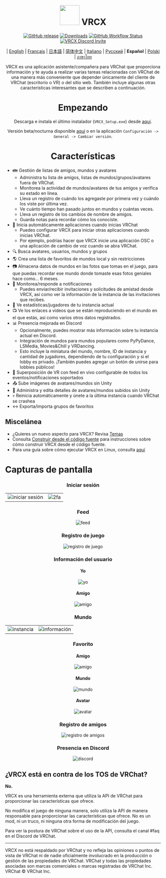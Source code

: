 <div align="center">

# <img src="https://raw.githubusercontent.com/vrcx-team/VRCX/master/VRCX.ico" width="64" height="64"> </img> VRCX

[![GitHub release](https://img.shields.io/github/release/vrcx-team/VRCX.svg)](https://github.com/vrcx-team/VRCX/releases/latest)
[![Downloads](https://img.shields.io/github/downloads/vrcx-team/VRCX/total?color=6451f1)](https://github.com/vrcx-team/VRCX/releases/latest)
[![GitHub Workflow Status](https://github.com/vrcx-team/VRCX/actions/workflows/github_actions.yml/badge.svg)](https://github.com/vrcx-team/VRCX/actions/workflows/github_actions.yml)
[![VRCX Discord Invite](https://img.shields.io/discord/854071236363550763?color=%237289DA&logo=discord&logoColor=white&label=discord)](https://vrcx.app/discord)

| [English](./README.md) | [Français](./README.fr.md) | [日本語](./README.jp.md) | [简体中文](./README.zh_CN.md) | [Italiano](./README.it.md) | [Русский](./README.ru_RU.md) | **Español** | [Polski](./README.pl.md) | [ภาษาไทย](./README.th.md)

VRCX es una aplicación asistente/compañera para VRChat que proporciona información y te ayuda a realizar varias tareas relacionadas con VRChat de una manera más conveniente que depender únicamente del cliente de VRChat (escritorio o VR) o del sitio web. También incluye algunas otras características interesantes que se describen a continuación.

# Empezando

<div align="center">

Descarga e instala el último instalador (`VRCX_Setup.exe`) desde [aquí](https://github.com/vrcx-team/VRCX/releases/latest).

Versión beta/nocturna disponible [aquí](https://vrcx.app/github/nightly) o en la aplicación `Configuración -> General -> Cambiar versión`.

# Características

<div align="left">

- :family: Gestión de listas de amigos, mundos y avatares
    - Administra tu lista de amigos, listas de mundos/grupos/avatares fuera de VRChat.
    - Monitorea la actividad de mundos/avatares de tus amigos y verifica su estado en línea.
    - Lleva un registro de cuándo los agregaste por primera vez y cuándo los viste por última vez.
    - Ve cuánto tiempo han pasado juntos en mundos y cuántas veces.
    - Lleva un registro de los cambios de nombre de amigos.
    - Guarda notas para recordar cómo los conociste.
- :electric_plug: Inicia automáticamente aplicaciones cuando inicias VRChat
    - Puedes configurar VRCX para iniciar otras aplicaciones cuando inicias VRChat.
    - Por ejemplo, podrías hacer que VRCX inicie una aplicación OSC o una aplicación de cambio de voz cuando se abra VRChat.
- :mag: Busca avatares, usuarios, mundos y grupos
- :earth_americas: Crea una lista de favoritos de mundos local y sin restricciones
- :camera: Almacena datos de mundos en las fotos que tomas en el juego, para que puedas recordar ese mundo donde tomaste esas fotos geniales hace como... 6 meses.
- :bell: Monitorea/responde a notificaciones
    - Puedes enviar/recibir invitaciones y solicitudes de amistad desde VRCX, así como ver la información de la instancia de las invitaciones que recibes.
- :scroll: Ve estadísticas/jugadores de tu instancia actual
- :tv: Ve los enlaces a videos que se están reproduciendo en el mundo en el que estás, así como varios otros datos registrados.
- :bar_chart: Presencia mejorada en Discord
    - Opcionalmente, puedes mostrar más información sobre tu instancia actual en Discord.
    - Integración de mundos para mundos populares como PyPyDance, LSMedia, Movies&Chill y VRDancing.
    - Esto incluye la miniatura del mundo, nombre, ID de instancia y cantidad de jugadores, dependiendo de tu configuración y si el lobby es privado. ¡También puedes agregar un botón de unirse para lobbies públicos!
- :crystal_ball: Superposición de VR con feed en vivo configurable de todos los eventos/notificaciones soportados
- :outbox_tray: Sube imágenes de avatares/mundos sin Unity
- :page_facing_up: Administra y edita detalles de avatares/mundos subidos sin Unity
- :skull: Reinicia automáticamente y únete a la última instancia cuando VRChat se crashea
- :left_right_arrow: Exporta/importa grupos de favoritos

## Miscelánea

- ¿Quieres un nuevo aspecto para VRCX? Revisa [Temas](https://github.com/vrcx-team/VRCX/wiki/Themes)
- Consulta [Construir desde el código fuente](https://github.com/vrcx-team/VRCX/wiki/Building-from-source) para instrucciones sobre cómo construir VRCX desde el código fuente.
- Para una guía sobre cómo ejecutar VRCX en Linux, consulta [aquí](https://github.com/vrcx-team/VRCX/wiki/Running-VRCX-on-Linux)

# Capturas de pantalla

<div align="center">

<h3>Iniciar sesión</h3>

<table>
  <tr>
    <td align="center"><img src="https://github-production-user-asset-6210df.s3.amazonaws.com/82102170/251994190-5e6a961e-b2fe-4d3b-bf66-455d8626b8bf.png" alt="iniciar sesión"></td>
    <td align="center"><img src="https://github-production-user-asset-6210df.s3.amazonaws.com/82102170/251994414-a21faf59-6199-45de-94e7-a093a6b8c0ac.png" alt="2fa"></td>
  </tr>
</table>

<h3>Feed</h3>

<img src="https://github-production-user-asset-6210df.s3.amazonaws.com/82102170/251987020-9839a2c9-47db-4271-b1bf-8e07669a7056.png" alt="feed">

<h3>Registro de juego</h3>

<img src="https://github-production-user-asset-6210df.s3.amazonaws.com/82102170/251987498-b82266ed-131d-42ad-be2f-b167f24acf9f.png" alt="registro de juego">

<h3>Información del usuario</h3>

<h4>Yo</h4>

<img src="https://github-production-user-asset-6210df.s3.amazonaws.com/82102170/251990237-0c863d27-141c-4447-82de-4279ab8973ea.png" alt="yo">

<h4>Amigo</h4>

<img src="https://github-production-user-asset-6210df.s3.amazonaws.com/82102170/251989666-8f918786-e632-451d-be29-f92d2c681b80.png" alt="amigo">

<h3>Mundo</h3>

<table>
  <tr>
    <td align="center"><img src="https://github-production-user-asset-6210df.s3.amazonaws.com/82102170/251991003-37a986bb-470c-442b-8ada-31918f7b2017.png" alt="instancia"></td>
    <td align="center"><img src="https://github-production-user-asset-6210df.s3.amazonaws.com/82102170/251991217-0d40846f-ac08-48c0-8e4d-18c35fe0999b.png" alt="información"></td>
  </tr>
</table>

<h3>Favorito</h3>

<h4>Amigo</h4>

<img src="https://github-production-user-asset-6210df.s3.amazonaws.com/82102170/251992424-ba406d0f-787e-4e2d-89bd-4caa0a05d31f.png" alt="amigo">

<h4>Mundo</h4>

<img src="https://github-production-user-asset-6210df.s3.amazonaws.com/82102170/251992950-8f2c6cdc-dc9a-4a60-b59f-9fa80d071359.png" alt="mundo">

<h4>Avatar</h4>

<img src="https://github-production-user-asset-6210df.s3.amazonaws.com/82102170/251993408-66d11100-15a8-484f-b9fd-82be1516c9be.png" alt="avatar">

<h3>Registro de amigos</h3>

<img src="https://github-production-user-asset-6210df.s3.amazonaws.com/82102170/251993741-e2033095-4ceb-4552-8b79-9285325c1e49.png" alt="registro de amigos">

<h3>Presencia en Discord</h3>

<img src="https://github-production-user-asset-6210df.s3.amazonaws.com/82102170/251997318-5a71249c-59fc-4ad6-9194-d6b1d4165600.png" alt="discord">

<!-- Las otras imágenes serán similares a esta -->
</div>

## ¿VRCX está en contra de los TOS de VRChat?

**No.**

VRCX es una herramienta externa que utiliza la API de VRChat para proporcionar las características que ofrece.

No modifica el juego de ninguna manera, solo utiliza la API de manera responsable para proporcionar las características que ofrece. No es un mod, ni un truco, ni ninguna otra forma de modificación del juego.

Para ver la postura de VRChat sobre el uso de la API, consulta el canal #faq en el Discord de VRChat.

---

VRCX no está respaldado por VRChat y no refleja las opiniones o puntos de vista de VRChat ni de nadie oficialmente involucrado en la producción o gestión de las propiedades de VRChat. VRChat y todas las propiedades asociadas son marcas comerciales o marcas registradas de VRChat Inc. VRChat © VRChat Inc.

